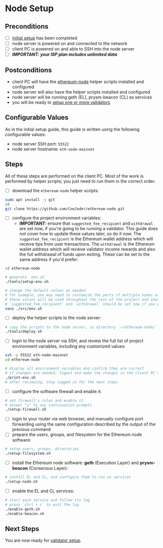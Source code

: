 # Node Setup

## Preconditions
- [ ] [initial setup](./initial-setup.md) has been completed
- [ ] node server is powered on and connected to the network
- [ ] client PC is powered on and able to SSH into the node server
- [ ] ***IMPORTANT: your ISP plan includes unlimited data***

## Postconditions
- client PC will have the [ethereum-node](https://github.com/CoeJoder/ethereum-node) helper scripts installed and configured
- node server will also have the helper scripts installed and configured
- node server will be running geth (EL), prysm-beacon (CL) as services
- you will be ready to [setup one or more validators](./validator-setup.md)

## Configurable Values
As in the initial setup guide, this guide is written using the following configurable values:
- node server SSH port: `55522`
- node server hostname: `eth-node-mainnet`

## Steps

All of these steps are performed on the client PC.  Most of the work is performed by helper scripts; you just need to run them in the correct order.

- [ ] download the `ethereum-node` helper scripts:
```bash
sudo apt install -y git
cd
git clone https://github.com/CoeJoder/ethereum-node.git
```

- [ ] configure the project environment variables:
	- **IMPORTANT:** ensure that `suggested_fee_recipient` and `withdrawal` are set now, if you're going to be running a validator.  This guide does not cover how to update these values later, so do it now.  The `suggested_fee_recipient` is the Ethereum wallet address which will receive tips from user transactions.  The `withdrawal` is the Ethereum wallet address which will receive validator income rewards and also the full withdrawal of funds upon exiting.  These can be set to the same address if you'd prefer:

```bash
cd ethereum-node

# generate `env.sh`
./tools/setup-env.sh

# change the default values as needed
# for example, you may need to customize the ports if multiple nodes are connected to the same router
# these values will be used throughout the rest of the project and should only be set this once
# `suggested_fee_recipient` and `withdrawal` should be set now if you plan on running a validator
nano ./src/env.sh
```

- [ ] deploy the helper scripts to the node server:

```bash
# copy the scripts to the node server, in directory `~/ethereum-node/`
./tools/deploy.sh
```

- [ ] login to the node server via SSH, and review the full list of project environment variables, including any customized values:

```bash
ssh -p 55522 eth-node-mainnet
cd ethereum-node

# display all environment variables and confirm they are correct
# if changes are needed, logout and make the changes in the client PC's `env.sh` and run `deploy.sh` again
./print-env.sh
# after reviewing, stay logged in for the next steps
```

- [ ] configure the software firewall and enable it:

```bash
# set firewall's rules and enable it
# answer "y" to any continuation prompts
./setup-firewall.sh
```

- [ ] login to your router via web browser, and manually configure port forwarding using the same configuration described by the output of the previous command
- [ ] prepare the users, groups, and filesystem for the Ethereum node software:

```bash
# setup users, groups, directories
./setup-filesystem.sh
```

- [ ] install the Ethereum node software: **geth** (Execution Layer) and **prysm-beacon** (Consensus Layer):

```bash
# install EL and CL, and configure them to run as services
./setup-node.sh
```

- [ ] enable the EL and CL services:

```bash
# start each service and follow its log
# press `ctrl + c` to exit the log
./enable-geth.sh
./enable-beacon.sh
```

## Next Steps
You are now ready for [validator setup](./validator-setup.md).
